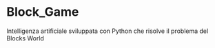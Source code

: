 # Block_Game
Intelligenza artificiale sviluppata con Python che risolve il problema del Blocks World
